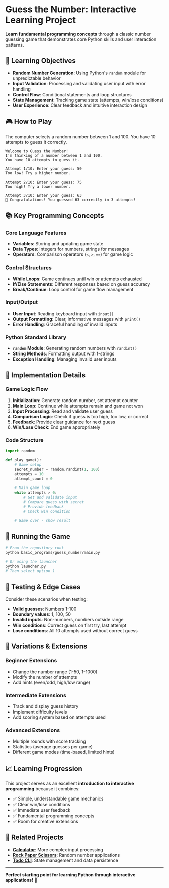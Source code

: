 # Guess the Number: Interactive Learning Project

**Learn fundamental programming concepts** through a classic number guessing game that demonstrates core Python skills and user interaction patterns.

## 🎯 Learning Objectives

- **Random Number Generation**: Using Python's `random` module for unpredictable behavior
- **Input Validation**: Processing and validating user input with error handling
- **Control Flow**: Conditional statements and loop structures
- **State Management**: Tracking game state (attempts, win/lose conditions)
- **User Experience**: Clear feedback and intuitive interaction design

## 🎮 How to Play

The computer selects a random number between 1 and 100. You have 10 attempts to guess it correctly.

```text
Welcome to Guess the Number!
I'm thinking of a number between 1 and 100.
You have 10 attempts to guess it.

Attempt 1/10: Enter your guess: 50
Too low! Try a higher number.

Attempt 2/10: Enter your guess: 75
Too high! Try a lower number.

Attempt 3/10: Enter your guess: 63
🎉 Congratulations! You guessed 63 correctly in 3 attempts!
```

## 📚 Key Programming Concepts

### Core Language Features
- **Variables**: Storing and updating game state
- **Data Types**: Integers for numbers, strings for messages
- **Operators**: Comparison operators (`<`, `>`, `==`) for game logic

### Control Structures
- **While Loops**: Game continues until win or attempts exhausted
- **If/Else Statements**: Different responses based on guess accuracy
- **Break/Continue**: Loop control for game flow management

### Input/Output
- **User Input**: Reading keyboard input with `input()`
- **Output Formatting**: Clear, informative messages with `print()`
- **Error Handling**: Graceful handling of invalid inputs

### Python Standard Library
- **`random` Module**: Generating random numbers with `randint()`
- **String Methods**: Formatting output with f-strings
- **Exception Handling**: Managing invalid user inputs

## 🔧 Implementation Details

### Game Logic Flow
1. **Initialization**: Generate random number, set attempt counter
2. **Main Loop**: Continue while attempts remain and game not won
3. **Input Processing**: Read and validate user guess
4. **Comparison Logic**: Check if guess is too high, too low, or correct
5. **Feedback**: Provide clear guidance for next guess
6. **Win/Lose Check**: End game appropriately

### Code Structure
```python
import random

def play_game():
    # Game setup
    secret_number = random.randint(1, 100)
    attempts = 10
    attempt_count = 0

    # Main game loop
    while attempts > 0:
        # Get and validate input
        # Compare guess with secret
        # Provide feedback
        # Check win condition

    # Game over - show result
```

## 🚀 Running the Game

```bash
# From the repository root
python basic_programs/guess_number/main.py

# Or using the launcher
python launcher.py
# Then select option 1
```

## 🧪 Testing & Edge Cases

Consider these scenarios when testing:
- **Valid guesses**: Numbers 1-100
- **Boundary values**: 1, 100, 50
- **Invalid inputs**: Non-numbers, numbers outside range
- **Win conditions**: Correct guess on first try, last attempt
- **Lose conditions**: All 10 attempts used without correct guess

## 🔄 Variations & Extensions

### Beginner Extensions
- Change the number range (1-50, 1-1000)
- Modify the number of attempts
- Add hints (even/odd, high/low range)

### Intermediate Extensions
- Track and display guess history
- Implement difficulty levels
- Add scoring system based on attempts used

### Advanced Extensions
- Multiple rounds with score tracking
- Statistics (average guesses per game)
- Different game modes (time-based, limited hints)

## 📈 Learning Progression

This project serves as an excellent **introduction to interactive programming** because it combines:
- ✅ Simple, understandable game mechanics
- ✅ Clear win/lose conditions
- ✅ Immediate user feedback
- ✅ Fundamental programming concepts
- ✅ Room for creative extensions

## 🔗 Related Projects

- **[Calculator](../calculator_cli/)**: More complex input processing
- **[Rock Paper Scissors](../rock_paper_scissors/)**: Random number applications
- **[Todo CLI](../todo_cli/)**: State management and data persistence

---

**Perfect starting point for learning Python through interactive applications!** 🎯

